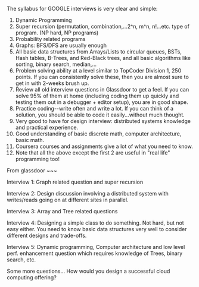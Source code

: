 The syllabus for GOOGLE interviews is very clear and simple:

1) Dynamic Programming
2) Super recursion (permutation, combination,...2^n, m^n, n!...etc. type of program. (NP hard, NP programs)
3) Probability related programs
4) Graphs: BFS/DFS are usually enough
5) All basic data structures from Arrays/Lists to circular queues, BSTs, Hash tables, B-Trees, and Red-Black trees, and all basic algorithms like sorting, binary search, median,...
6) Problem solving ability at a level similar to TopCoder Division 1, 250 points. If you can consistently solve these, then you are almost sure to get in with 2-weeks brush up.
7) Review all old interview questions in Glassdoor to get a feel. If you can solve 95% of them at home (including coding them up quickly and testing them out in a debugger + editor setup), you are in good shape.
8) Practice coding--write often and write a lot. If you can think of a solution, you should be able to code it easily...without much thought.
9) Very good to have for design interview: distributed systems knowledge and practical experience.
10) Good understanding of basic discrete math, computer architecture, basic math.
11) Coursera courses and assignments give a lot of what you need to know.
12) Note that all the above except the first 2 are useful in "real life" programming too!


From glassdoor ~~~

Interview 1:
Graph related question and super recursion

Interview 2:
Design discussion involving a distributed system with writes/reads going on at different sites in parallel.

Interview 3:
Array and Tree related questions

Interview 4:
Designing a simple class to do something. Not hard, but not easy either. You need to know basic data structures very well to consider different designs and trade-offs.

Interview 5:
Dynamic programming,
Computer architecture and low level perf. enhancement question which requires knowledge of Trees, binary search, etc.

Some more questions...
How would you design a successful cloud computing offering?  
